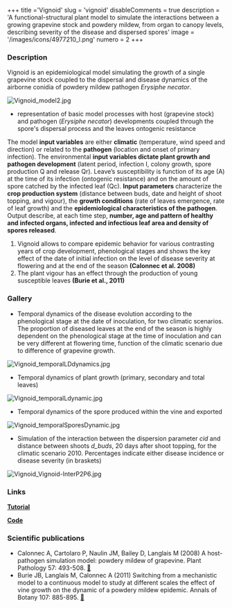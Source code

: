 +++
title ='Vignoid'
slug = 'vignoid'
disableComments = true
description = 'A functional-structural plant model to simulate the interactions between a growing grapevine stock and powdery mildew, from organ to canopy levels, describing severity of the disease and dispersed spores'
image = '/images/icons/4977210_l.png'
numero = 2
+++


<!--# Vignoid-->

### Description

Vignoid is an epidemiological model simulating the growth of a single grapevine stock coupled to the dispersal and disease dynamics of the airborne conidia of powdery mildew pathogen *Erysiphe necator*. 
<div style="align: center; width: 60%">
	
  ![Vignoid_model2.jpg](/images/vignoid/model2.jpg)
	
</div>

- representation of basic model processes with host (grapevine stock) and pathogen (*Erysiphe necator*) developments coupled through the spore's dispersal process and the leaves ontogenic resistance

The model **input variables** are either **climatic** (temperature, wind speed and direction) or related to the **pathogen** (location and onset of primary infection). The environmental **input variables dictate plant growth and pathogen development** (latent period, infection I, colony growth, spore production Q and release Qr). Leave’s susceptibility is function of its age (A) at the time of its infection (ontogenic resistance) and on the amount of spore catched by the infected leaf (Qc).
**Input parameters** characterize the **crop production system** (distance between buds, date and height of shoot topping, and vigour), the **growth conditions** (rate of leaves emergence, rate of leaf growth) and the **epidemiological characteristics of the pathogen**.
Output describe, at each time step, **number, age and pattern of healthy and infected organs, infected and infectious leaf area and density of spores released**. 
1.	Vignoid allows to compare epidemic behavior for various contrasting years of crop development, phenological stages and shows the key effect of the date of initial infection on the level of disease severity at flowering and at the end of the season **(Calonnec et al. 2008)**
2.	The plant vigour has an effect through the production of young susceptible leaves **(Burie et al., 2011)**


### Gallery

* Temporal dynamics of the disease evolution according to the phenological stage at the date of inoculation, for two climatic scenarios. The proportion of diseased leaves at the end of the season is highly dependent on the phenological stage at the time of inoculation and can be very different at flowering time, function of the climatic scenario due to difference of grapevine growth.
<div style="align: center; width: 90%">
	
![Vignoid_temporalLDdynamics.jpg](/images/vignoid/temporalLDdynamics.jpg)
	
</div>


* Temporal dynamics of plant growth (primary, secondary and total leaves)
<div style="align: center; width: 70%">

![Vignoid_temporalLdynamic.jpg](/images/vignoid/temporalLdynamic.jpg)
	
</div>

* Temporal dynamics of the spore produced within the vine and exported
<div style="align: center; width: 80%">

![Vignoid_temporalSporesDynamic.jpg](/images/vignoid/temporalSporesDynamic.jpg)
	
</div>

* Simulation of the interaction between the dispersion parameter *cid* and  distance between shoots *d_buds*, 20 days after shoot topping, for the climatic scenario 2010. Percentages indicate either disease incidence or disease severity (in braskets)
<div style="align: center; width: 60%">

![Vignoid_Vignoid-InterP2P6.jpg](/images/vignoid/Vignoid-InterP2P6.jpg)
	
</div>


### Links

[**Tutorial**](https://hydroshoot.readthedocs.io/en/latest/)

[**Code**](https://github.com/openalea/hydroshoot)


### Scientific publications

- Calonnec A, Cartolaro P, Naulin JM, Bailey D, Langlais M (2008) A host-pathogen simulation model: powdery mildew of grapevine. Plant Pathology 57: 493-508.  [:page_facing_up:](https://doi.org/10.1111/j.1365-3059.2007.01783.x)
- Burie JB, Langlais M, Calonnec A (2011) Switching from a mechanistic model to a continuous model to study at different scales the effect of vine growth on the dynamic of a powdery mildew epidemic. Annals of Botany 107: 885-895.  [:page_facing_up:](https://doi.org/10.1093/aob/mcq233)
